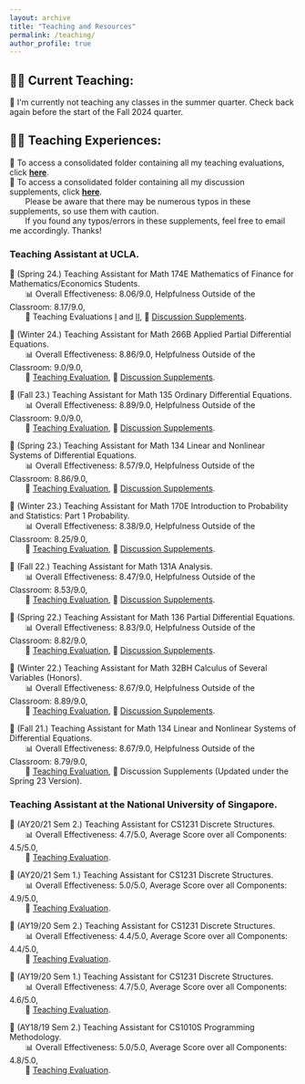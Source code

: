 ```yaml
---
layout: archive
title: "Teaching and Resources"
permalink: /teaching/
author_profile: true
---
```


## 👨‍🏫 **Current Teaching:**

📖 I'm currently not teaching any classes in the summer quarter. Check back again before the start of the Fall 2024 quarter.

## 🧑‍💻 **Teaching Experiences:** 

📄 To access a consolidated folder containing all my teaching evaluations, click [**here**](https://github.com/HK-Tan/hk-tan.github.io/tree/main/files/Teaching_Evaluations). <br>
📔 To access a consolidated folder containing all my discussion supplements, click [**here**](https://github.com/HK-Tan/hk-tan.github.io/tree/main/files/Discussion_Supplements). <br> 
&nbsp;&nbsp;&nbsp;&nbsp;&nbsp;&nbsp; Please be aware that there may be numerous typos in these supplements, so use them with caution. <br>
&nbsp;&nbsp;&nbsp;&nbsp;&nbsp;&nbsp; If you found any typos/errors in these supplements, feel free to email me accordingly. Thanks! 


### Teaching Assistant at UCLA.

📖 (Spring 24.) Teaching Assistant for Math 174E Mathematics of Finance for Mathematics/Economics Students. <br>
&nbsp;&nbsp;&nbsp;&nbsp;&nbsp;&nbsp; 📊 Overall Effectiveness: 8.06/9.0, Helpfulness Outside of the Classroom: 8.17/9.0,  <br>
&nbsp;&nbsp;&nbsp;&nbsp;&nbsp;&nbsp; 📄 Teaching Evaluations [I](https://github.com/HK-Tan/hk-tan.github.io/blob/main/files/Teaching_Evaluations/TAN_H._-_24S_MATH_174E_DIS_1A.pdf) and [II](https://github.com/HK-Tan/hk-tan.github.io/blob/main/files/Teaching_Evaluations/TAN_H._-_24S_MATH_174E_DIS_1B.pdf), 📔 [Discussion Supplements](https://github.com/HK-Tan/hk-tan.github.io/blob/main/files/Discussion_Supplements/Math_174E_Discussion_Supplements.pdf). <br>

📖 (Winter 24.) Teaching Assistant for Math 266B Applied Partial Differential Equations. <br>
&nbsp;&nbsp;&nbsp;&nbsp;&nbsp;&nbsp; 📊 Overall Effectiveness: 8.86/9.0, Helpfulness Outside of the Classroom: 9.0/9.0,  <br>
&nbsp;&nbsp;&nbsp;&nbsp;&nbsp;&nbsp; 📄 [Teaching Evaluation](https://github.com/HK-Tan/hk-tan.github.io/blob/main/files/Teaching_Evaluations/TAN_H._-_24W_MATH_266B_DIS_1A.pdf), 📔 [Discussion Supplements](https://github.com/HK-Tan/hk-tan.github.io/blob/main/files/Discussion_Supplements/Math_266B_Discussion_Supplements.pdf). <br>

📖 (Fall 23.) Teaching Assistant for Math 135 Ordinary Differential Equations. <br>
&nbsp;&nbsp;&nbsp;&nbsp;&nbsp;&nbsp; 📊 Overall Effectiveness: 8.89/9.0, Helpfulness Outside of the Classroom: 9.0/9.0,  <br>
&nbsp;&nbsp;&nbsp;&nbsp;&nbsp;&nbsp; 📄 [Teaching Evaluation](https://github.com/HK-Tan/hk-tan.github.io/blob/main/files/Teaching_Evaluations/TAN_H._-_23F_MATH_135_DIS_3A.pdf), 📔 [Discussion Supplements](https://github.com/HK-Tan/hk-tan.github.io/blob/main/files/Discussion_Supplements/Math_135_Discussion_Supplements.pdf). <br>

📖 (Spring 23.) Teaching Assistant for Math 134 Linear and Nonlinear Systems of Differential Equations. <br>
&nbsp;&nbsp;&nbsp;&nbsp;&nbsp;&nbsp; 📊 Overall Effectiveness: 8.57/9.0, Helpfulness Outside of the Classroom: 8.86/9.0, <br>
&nbsp;&nbsp;&nbsp;&nbsp;&nbsp;&nbsp; 📄 [Teaching Evaluation](https://github.com/HK-Tan/hk-tan.github.io/blob/main/files/Teaching_Evaluations/TAN_H._-_23S_MATH_134_DIS_1A.pdf), 📔 [Discussion Supplements](https://github.com/HK-Tan/hk-tan.github.io/blob/main/files/Discussion_Supplements/Math_134_Discussion_Supplements.pdf). <br>

📖 (Winter 23.) Teaching Assistant for Math 170E Introduction to Probability and Statistics: Part 1 Probability. <br>
&nbsp;&nbsp;&nbsp;&nbsp;&nbsp;&nbsp; 📊 Overall Effectiveness: 8.38/9.0, Helpfulness Outside of the Classroom: 8.25/9.0, <br>
&nbsp;&nbsp;&nbsp;&nbsp;&nbsp;&nbsp; 📄 [Teaching Evaluation](https://github.com/HK-Tan/hk-tan.github.io/blob/main/files/Teaching_Evaluations/TAN_H._-_23W_MATH_170E_DIS_2A.pdf), 📔 [Discussion Supplements](https://github.com/HK-Tan/hk-tan.github.io/blob/main/files/Discussion_Supplements/Math_170E_Discussion_Supplements.pdf). <br>

📖 (Fall 22.) Teaching Assistant for Math 131A Analysis. <br>
&nbsp;&nbsp;&nbsp;&nbsp;&nbsp;&nbsp; 📊 Overall Effectiveness: 8.47/9.0, Helpfulness Outside of the Classroom: 8.53/9.0, <br>
&nbsp;&nbsp;&nbsp;&nbsp;&nbsp;&nbsp; 📄 [Teaching Evaluation](https://github.com/HK-Tan/hk-tan.github.io/blob/main/files/Teaching_Evaluations/TAN_H._-_222_MATH_131A_DIS_3A.pdf), 📔 [Discussion Supplements](https://github.com/HK-Tan/hk-tan.github.io/blob/main/files/Discussion_Supplements/Math_131A_Discussion_Supplements.pdf). <br>

📖 (Spring 22.) Teaching Assistant for Math 136 Partial Differential Equations. <br>
&nbsp;&nbsp;&nbsp;&nbsp;&nbsp;&nbsp; 📊 Overall Effectiveness: 8.83/9.0, Helpfulness Outside of the Classroom: 8.82/9.0, <br>
&nbsp;&nbsp;&nbsp;&nbsp;&nbsp;&nbsp; 📄 [Teaching Evaluation](https://github.com/HK-Tan/hk-tan.github.io/blob/main/files/Teaching_Evaluations/TAN_H._-_22S_MATH_136_DIS_1A.pdf), 📔 [Discussion Supplements](https://github.com/HK-Tan/hk-tan.github.io/blob/main/files/Discussion_Supplements/Math_136_Discussion_Supplements.pdf). <br>

📖 (Winter 22.) Teaching Assistant for Math 32BH Calculus of Several Variables (Honors). <br>
&nbsp;&nbsp;&nbsp;&nbsp;&nbsp;&nbsp; 📊 Overall Effectiveness: 8.67/9.0, Helpfulness Outside of the Classroom: 8.89/9.0, <br>
&nbsp;&nbsp;&nbsp;&nbsp;&nbsp;&nbsp; 📄 [Teaching Evaluation](https://github.com/HK-Tan/hk-tan.github.io/blob/main/files/Teaching_Evaluations/TAN_H._-_22W_MATH_32BH_DIS_1A.pdf), 📔 [Discussion Supplements](https://github.com/HK-Tan/hk-tan.github.io/blob/main/files/Discussion_Supplements/Math_32BH_Discussion_Supplements.pdf). <br>

📖 (Fall 21.) Teaching Assistant for Math 134 Linear and Nonlinear Systems of Differential Equations. <br>
&nbsp;&nbsp;&nbsp;&nbsp;&nbsp;&nbsp; 📊 Overall Effectiveness: 8.67/9.0, Helpfulness Outside of the Classroom: 8.79/9.0, <br>
&nbsp;&nbsp;&nbsp;&nbsp;&nbsp;&nbsp; 📄 [Teaching Evaluation](https://github.com/HK-Tan/hk-tan.github.io/blob/main/files/Teaching_Evaluations/TAN_H._-_21F_MATH_134_DIS_1A.pdf), 📔 Discussion Supplements (Updated under the Spring 23 Version).

### Teaching Assistant at the National University of Singapore.

📖 (AY20/21 Sem 2.) Teaching Assistant for CS1231 Discrete Structures. <br>
&nbsp;&nbsp;&nbsp;&nbsp;&nbsp;&nbsp; 📊 Overall Effectiveness: 4.7/5.0, Average Score over all Components: 4.5/5.0, <br>
&nbsp;&nbsp;&nbsp;&nbsp;&nbsp;&nbsp; 📄 [Teaching Evaluation](https://github.com/HK-Tan/hk-tan.github.io/blob/main/files/Teaching_Evaluations/1231_2021_S2.pdf). <br>

📖 (AY20/21 Sem 1.) Teaching Assistant for CS1231 Discrete Structures. <br>
&nbsp;&nbsp;&nbsp;&nbsp;&nbsp;&nbsp; 📊 Overall Effectiveness: 5.0/5.0, Average Score over all Components: 4.9/5.0, <br>
&nbsp;&nbsp;&nbsp;&nbsp;&nbsp;&nbsp; 📄 [Teaching Evaluation](https://github.com/HK-Tan/hk-tan.github.io/blob/main/files/Teaching_Evaluations/1231_2021_S1.pdf). <br>

📖 (AY19/20 Sem 2.) Teaching Assistant for CS1231 Discrete Structures. <br>
&nbsp;&nbsp;&nbsp;&nbsp;&nbsp;&nbsp; 📊 Overall Effectiveness: 4.4/5.0, Average Score over all Components: 4.4/5.0, <br>
&nbsp;&nbsp;&nbsp;&nbsp;&nbsp;&nbsp; 📄 [Teaching Evaluation](https://github.com/HK-Tan/hk-tan.github.io/blob/main/files/Teaching_Evaluations/1231_1920_S2.pdf). <br>

📖 (AY19/20 Sem 1.) Teaching Assistant for CS1231 Discrete Structures. <br>
&nbsp;&nbsp;&nbsp;&nbsp;&nbsp;&nbsp; 📊 Overall Effectiveness: 4.7/5.0, Average Score over all Components: 4.6/5.0, <br>
&nbsp;&nbsp;&nbsp;&nbsp;&nbsp;&nbsp; 📄 [Teaching Evaluation](https://github.com/HK-Tan/hk-tan.github.io/blob/main/files/Teaching_Evaluations/1231_1920_S1.pdf). <br>

📖 (AY18/19 Sem 2.) Teaching Assistant for CS1010S Programming Methodology. <br>
&nbsp;&nbsp;&nbsp;&nbsp;&nbsp;&nbsp; 📊 Overall Effectiveness: 5.0/5.0, Average Score over all Components: 4.8/5.0, <br>
&nbsp;&nbsp;&nbsp;&nbsp;&nbsp;&nbsp; 📄 [Teaching Evaluation](https://github.com/HK-Tan/hk-tan.github.io/blob/main/files/Teaching_Evaluations/1010S_1819_S2.pdf). <br>

